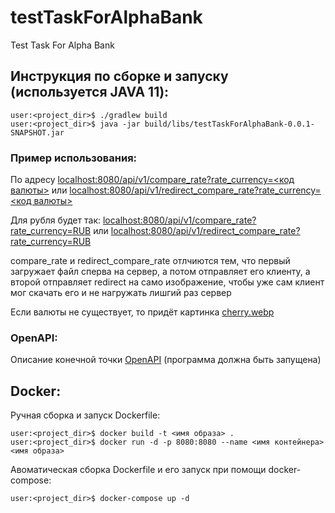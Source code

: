# testTaskForAlphaBank
Test Task For Alpha Bank
## Инструкция по сборке и запуску (используется JAVA 11):
```
user:<project_dir>$ ./gradlew build
user:<project_dir>$ java -jar build/libs/testTaskForAlphaBank-0.0.1-SNAPSHOT.jar
```
### Пример использования:
По адресу [localhost:8080/api/v1/compare_rate?rate_currency=<код валюты>]() или [localhost:8080/api/v1/redirect_compare_rate?rate_currency=<код валюты>]()

Для рубля будет так: [localhost:8080/api/v1/compare_rate?rate_currency=RUB](localhost:8080/api/v1/compare_rate?rate_currency=RUB) или [localhost:8080/api/v1/redirect_compare_rate?rate_currency=RUB](localhost:8080/api/v1/redirect_compare_rate?rate_currency=RUB)

compare_rate и redirect_compare_rate отлчиются тем, что первый загружает файл сперва на сервер, а потом отправляет его клиенту, а второй отправляет redirect на само изображение, чтобы уже сам клиент мог скачать его и не нагружать лишгий раз сервер

Если валюты не существует, то придёт картинка [cherry.webp](https://simpl.info/webp/cherry.webp)
### OpenAPI:
Описание конечной точки [OpenAPI](http://localhost:8080/v3/api-docs) (программа должна быть запущена)
## Docker:
Ручная сборка и запуск Dockerfile:
```
user:<project_dir>$ docker build -t <имя образа> .
user:<project_dir>$ docker run -d -p 8080:8080 --name <имя контейнера> <имя образа>
```
Авоматическая сборка Dockerfile и его запуск при помощи docker-compose:
```
user:<project_dir>$ docker-compose up -d
```